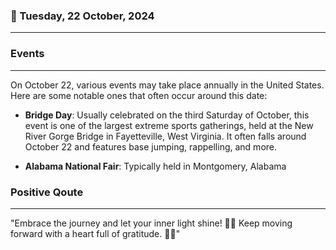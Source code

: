 ### 📅 Tuesday, 22 October, 2024
------
### Events
------
On October 22, various events may take place annually in the United States. Here are some notable ones that often occur around this date:

- **Bridge Day**: Usually celebrated on the third Saturday of October, this event is one of the largest extreme sports gatherings, held at the New River Gorge Bridge in Fayetteville, West Virginia. It often falls around October 22 and features base jumping, rappelling, and more.

- **Alabama National Fair**: Typically held in Montgomery, Alabama
### Positive Qoute
------
"Embrace the journey and let your inner light shine! 🌟✨ Keep moving forward with a heart full of gratitude. 💖😊"
